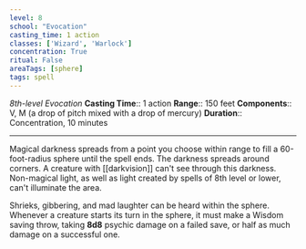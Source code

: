 ```yaml
---
level: 8
school: "Evocation"
casting_time: 1 action
classes: ['Wizard', 'Warlock']
concentration: True
ritual: False
areaTags: [sphere]
tags: spell
---
```


_8th-level Evocation_
**Casting Time**:: 1 action
**Range**:: 150 feet
**Components**:: V, M (a drop of pitch mixed with a drop of mercury)
**Duration**:: Concentration, 10 minutes

---

Magical darkness spreads from a point you choose within range to fill a 60-foot-radius sphere until the spell ends. The darkness spreads around corners. A creature with [[darkvision]] can't see through this darkness. Non-magical light, as well as light created by spells of 8th level or lower, can't illuminate the area.

Shrieks, gibbering, and mad laughter can be heard within the sphere. Whenever a creature starts its turn in the sphere, it must make a Wisdom saving throw, taking **8d8** psychic damage on a failed save, or half as much damage on a successful one.



